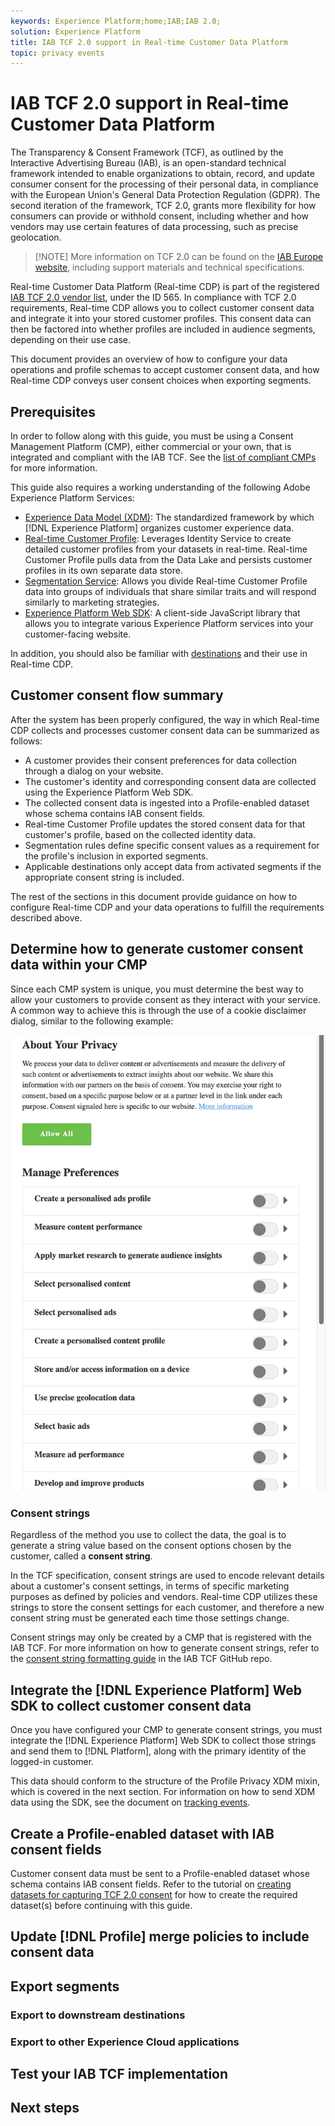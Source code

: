 ```yaml
---
keywords: Experience Platform;home;IAB;IAB 2.0;
solution: Experience Platform
title: IAB TCF 2.0 support in Real-time Customer Data Platform
topic: privacy events
---
```


# IAB TCF 2.0 support in Real-time Customer Data Platform

The Transparency & Consent Framework (TCF), as outlined by the Interactive Advertising Bureau (IAB), is an open-standard technical framework intended to enable organizations to obtain, record, and update consumer consent for the processing of their personal data, in compliance with the European Union's General Data Protection Regulation (GDPR). The second iteration of the framework, TCF 2.0, grants more flexibility for how consumers can provide or withhold consent, including whether and how vendors may use certain features of data processing, such as precise geolocation.

>[!NOTE] More information on TCF 2.0 can be found on the [IAB Europe website](https://iabeurope.eu/tcf-2-0/), including support materials and technical specifications.

Real-time Customer Data Platform (Real-time CDP) is part of the registered [IAB TCF 2.0 vendor list](https://iabeurope.eu/vendor-list-tcf-v2-0/), under the ID 565. In compliance with TCF 2.0 requirements, Real-time CDP allows you to collect customer consent data and integrate it into your stored customer profiles. This consent data can then be factored into whether profiles are included in audience segments, depending on their use case.

This document provides an overview of how to configure your data operations and profile schemas to accept customer consent data, and how Real-time CDP conveys user consent choices when exporting segments.

## Prerequisites

In order to follow along with this guide, you must be using a Consent Management Platform (CMP), either commercial or your own, that is integrated and compliant with the IAB TCF. See the [list of compliant CMPs](https://iabeurope.eu/cmp-list/) for more information.

This guide also requires a working understanding of the following Adobe Experience Platform Services:

* [Experience Data Model (XDM)](../../../xdm/home.md): The standardized framework by which [!DNL Experience Platform] organizes customer experience data.
* [Real-time Customer Profile](../../../profile/home.md): Leverages Identity Service to create detailed customer profiles from your datasets in real-time. Real-time Customer Profile pulls data from the Data Lake and persists customer profiles in its own separate data store.
* [Segmentation Service](../../../segmentation/home.md): Allows you divide Real-time Customer Profile data into groups of individuals that share similar traits and will respond similarly to marketing strategies.
* [Experience Platform Web SDK](../../../edge/home.md): A client-side JavaScript library that allows you to integrate various Experience Platform services into your customer-facing website.

In addition, you should also be familiar with [destinations](../../destinations/destinations-overview.md) and their use in Real-time CDP.

## Customer consent flow summary

After the system has been properly configured, the way in which Real-time CDP collects and processes customer consent data can be summarized as follows:

* A customer provides their consent preferences for data collection through a dialog on your website.
* The customer's identity and corresponding consent data are collected using the Experience Platform Web SDK.
* The collected consent data is ingested into a Profile-enabled dataset whose schema contains IAB consent fields.
* Real-time Customer Profile updates the stored consent data for that customer's profile, based on the collected identity data.
* Segmentation rules define specific consent values as a requirement for the profile's inclusion in exported segments.
* Applicable destinations only accept data from activated segments if the appropriate consent string is included.

The rest of the sections in this document provide guidance on how to configure Real-time CDP and your data operations to fulfill the requirements described above.

## Determine how to generate customer consent data within your CMP

Since each CMP system is unique, you must determine the best way to allow your customers to provide consent as they interact with your service. A common way to achieve this is through the use of a cookie disclaimer dialog, similar to the following example:

<img src="../assets/iab/cmp-dialog.png" width=600px /><br />

### Consent strings

Regardless of the method you use to collect the data, the goal is to generate a string value based on the consent options chosen by the customer, called a **consent string**.

In the TCF specification, consent strings are used to encode relevant details about a customer's consent settings, in terms of specific marketing purposes as defined by policies and vendors. Real-time CDP utilizes these strings to store the consent settings for each customer, and therefore a new consent string must be generated each time those settings change.

Consent strings may only be created by a CMP that is registered with the IAB TCF. For more information on how to generate consent strings, refer to the [consent string formatting guide](https://github.com/InteractiveAdvertisingBureau/GDPR-Transparency-and-Consent-Framework/blob/master/TCFv2/IAB%20Tech%20Lab%20-%20Consent%20string%20and%20vendor%20list%20formats%20v2.md) in the IAB TCF GitHub repo.

## Integrate the [!DNL Experience Platform] Web SDK to collect customer consent data

Once you have configured your CMP to generate consent strings, you must integrate the [!DNL Experience Platform] Web SDK to collect those strings and send them to [!DNL Platform], along with the primary identity of the logged-in customer.

This data should conform to the structure of the Profile Privacy XDM mixin, which is covered in the next section. For information on how to send XDM data using the SDK, see the document on [tracking events](../../../edge/fundamentals/tracking-events.md).

## Create a Profile-enabled dataset with IAB consent fields

Customer consent data must be sent to a Profile-enabled dataset whose schema contains IAB consent fields. Refer to the tutorial on [creating datasets for capturing TCF 2.0 consent](./dataset-preparation.md) for how to create the required dataset(s) before continuing with this guide.

## Update [!DNL Profile] merge policies to include consent data

## Export segments

### Export to downstream destinations

<!-- Which purposes does the user need to consent to in the CMP dialogue so that Real-time CDP can function properly?
Mention how different vendors cross-check if the other ones have the necessary consent permissions from the user. -->

### Export to other Experience Cloud applications

<!-- How is consent conveyed when segments are shared (e.g. via Segue) with other solutions. The person to ask here might be Shelby Farmer. -->

## Test your IAB TCF implementation

<!-- Since this is a privacy-sensitive feature, our customers will probably want to test out their implementation of IAB TCF. A section that guides them to testing might be helpful. -->

## Next steps